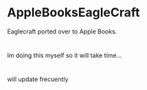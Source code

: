 # AppleBooksEagleCraft
Eaglecraft ported over to Apple Books.
#
Im doing this myself so it will take time...
#
will update frecuently
